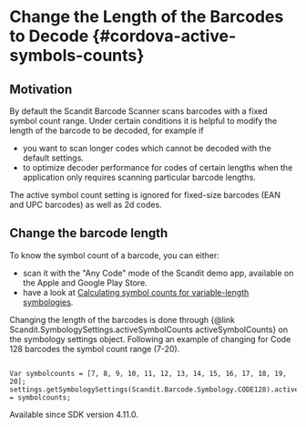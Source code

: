 Change the Length of the Barcodes to Decode {#cordova-active-symbols-counts}
=========================================================================

## Motivation

By default the Scandit Barcode Scanner scans barcodes with a fixed symbol count range.
Under certain conditions it is helpful to modify the length of the barcode to be decoded, for example if

* you want to scan longer codes which cannot be decoded with the default settings.
* to optimize decoder performance for codes of certain lengths when the application only requires scanning particular barcode lengths.

The active symbol count setting is ignored for fixed-size barcodes (EAN and UPC barcodes) as well as 2d codes.


## Change the barcode length

To know the symbol count of a barcode, you can either:
* scan it with the "Any Code" mode of the Scandit demo app, available on the Apple and Google Play Store.
* have a look at <a href="../c_api/symbologies.html">Calculating symbol counts for variable-length symbologies</a>.

Changing the length of the barcodes is done through {@link Scandit.SymbologySettings.activeSymbolCounts activeSymbolCounts} on the symbology settings object.
Following an example of changing for Code 128 barcodes the symbol count range (7-20).


~~~~~~~~~~~~~~~~{.java}

Var symbolcounts = [7, 8, 9, 10, 11, 12, 13, 14, 15, 16, 17, 18, 19, 20];
settings.getSymbologySettings(Scandit.Barcode.Symbology.CODE128).activeSymbolCounts = symbolcounts;

~~~~~~~~~~~~~~~~

Available since SDK version 4.11.0.
